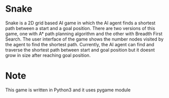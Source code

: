 # Snake

Snake is a 2D grid based AI game in which the AI agent finds a shortest path between a start and a goal position. There are two versions of this game, one with A* path planning algorithm and the other with Breadth First Search. The user interface of the game shows the number nodes visited by the agent to find the shortest path. Currently, the AI agent can find and traverse the shortest path between start and goal position but it doesnt grow in size after reaching goal position.

Note
====
This game is written in Python3 and it uses pygame module
